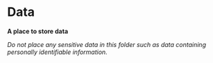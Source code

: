 # Data
__A place to store data__


_Do not place any sensitive data in this folder such as data containing personally identifiable information._
